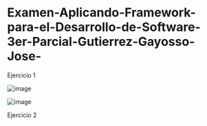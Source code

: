 # Examen-Aplicando-Framework-para-el-Desarrollo-de-Software-3er-Parcial-Gutierrez-Gayosso-Jose-

Ejercicio 1

![image](https://github.com/user-attachments/assets/5f36e24c-3dbf-4b3b-85d8-6006ecf7112a)

![image](https://github.com/user-attachments/assets/f5f6a52b-b215-4e0f-941b-01466cb2fa49)

Ejercicio 2


